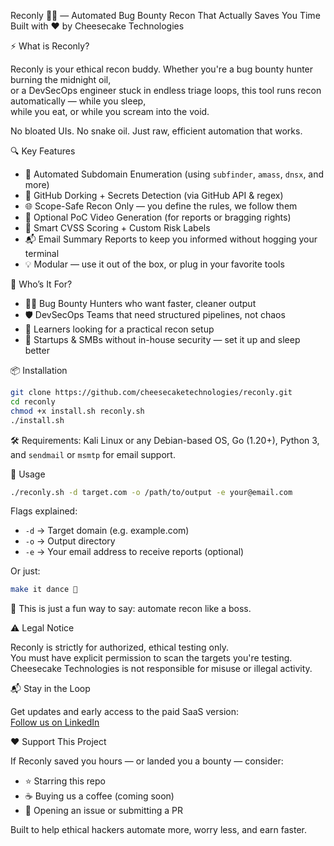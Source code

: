 Reconly 🕵️‍♀️ — Automated Bug Bounty Recon That Actually Saves You Time  
Built with ❤️ by Cheesecake Technologies

⚡ What is Reconly?

Reconly is your ethical recon buddy. Whether you're a bug bounty hunter burning the midnight oil,  
or a DevSecOps engineer stuck in endless triage loops, this tool runs recon automatically — while you sleep,  
while you eat, or while you scream into the void.

No bloated UIs. No snake oil. Just raw, efficient automation that works.

🔍 Key Features

- 🔗 Automated Subdomain Enumeration (using `subfinder`, `amass`, `dnsx`, and more)  
- 🔑 GitHub Dorking + Secrets Detection (via GitHub API & regex)  
- 🌐 Scope-Safe Recon Only — you define the rules, we follow them  
- 🎥 Optional PoC Video Generation (for reports or bragging rights)  
- 🧠 Smart CVSS Scoring + Custom Risk Labels  
- 📬 Email Summary Reports to keep you informed without hogging your terminal  
- 💡 Modular — use it out of the box, or plug in your favorite tools  

🎯 Who’s It For?

- 🧑‍💻 Bug Bounty Hunters who want faster, cleaner output  
- 🛡️ DevSecOps Teams that need structured pipelines, not chaos  
- 🧠 Learners looking for a practical recon setup  
- 🔐 Startups & SMBs without in-house security — set it up and sleep better  

📦 Installation

```bash
git clone https://github.com/cheesecaketechnologies/reconly.git
cd reconly
chmod +x install.sh reconly.sh
./install.sh
```

🛠️ Requirements: Kali Linux or any Debian-based OS, Go (1.20+), Python 3, and `sendmail` or `msmtp` for email support.

🚀 Usage

```bash
./reconly.sh -d target.com -o /path/to/output -e your@email.com
```

Flags explained:  
- `-d` → Target domain (e.g. example.com)  
- `-o` → Output directory  
- `-e` → Your email address to receive reports (optional)

Or just:

```bash
make it dance 🕺
```

🕺 This is just a fun way to say: automate recon like a boss.

⚠️ Legal Notice

Reconly is strictly for authorized, ethical testing only.  
You must have explicit permission to scan the targets you're testing.  
Cheesecake Technologies is not responsible for misuse or illegal activity.

📬 Stay in the Loop

Get updates and early access to the paid SaaS version:  
[Follow us on LinkedIn](https://linkedin.com/company/14605881)

❤️ Support This Project

If Reconly saved you hours — or landed you a bounty — consider:  
- ⭐ Starring this repo  
- ☕ Buying us a coffee (coming soon)  
- 🧠 Opening an issue or submitting a PR  

Built to help ethical hackers automate more, worry less, and earn faster.
